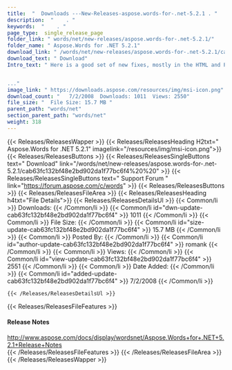 ```yaml
---
title:  "  Downloads ---New-Releases-aspose.words-for-.net-5.2.1 . " 
description:  "    . " 
keywords:  "    . " 
page_type:  single_release_page
folder_link: " words/net/new-releases/aspose.words-for-.net-5.2.1/"
folder_name: " Aspose.Words for .NET 5.2.1"
download_link: " /words/net/new-releases/aspose.words-for-.net-5.2.1/cab63fc132bf48e2bd902da1f77bc6f4"
download_text: " Download"
Intro_text: " Here is a good set of new fixes, mostly in the HTML and PDF export modules.

..."
image_link: " https://downloads.aspose.com/resources/img/msi-icon.png"
download_count: "   7/2/2008  Downloads: 1011  Views: 2550"
file_size: "  File Size: 15.7 MB "
parent_path: "words/net"
section_parent_path: "words/net"
weight: 318 
---
```


{{< Releases/ReleasesWapper >}}
  {{< Releases/ReleasesHeading H2txt=" Aspose.Words for .NET 5.2.1" imagelink="/resources/img/msi-icon.png">}}
  {{< Releases/ReleasesButtons >}}
    {{< Releases/ReleasesSingleButtons text=" Download" link="/words/net/new-releases/aspose.words-for-.net-5.2.1/cab63fc132bf48e2bd902da1f77bc6f4%20%20" >}}
    {{< Releases/ReleasesSingleButtons text=" Support Forum " link="https://forum.aspose.com/c/words" >}}
  {{< Releases/ReleasesButtons >}}
  {{< Releases/ReleasesFileArea >}}
    {{< Releases/ReleasesHeading h4txt="File Details">}}
    {{< Releases/ReleasesDetailsUl >}}
            {{< Common/li  >}} Downloads: {{< /Common/li >}} 
      {{< Common/li id="dwn-update-cab63fc132bf48e2bd902da1f77bc6f4" >}} 1011 {{< /Common/li >}} 
      {{< Common/li  >}} File Size: {{< /Common/li >}} 
      {{< Common/li id="size-update-cab63fc132bf48e2bd902da1f77bc6f4" >}} 15.7 MB {{< /Common/li >}} 
      {{< Common/li  >}} Posted By: {{< /Common/li >}} 
      {{< Common/li id="author-update-cab63fc132bf48e2bd902da1f77bc6f4" >}} romank {{< /Common/li >}} 
      {{< Common/li  >}} Views: {{< /Common/li >}} 
      {{< Common/li id="view-update-cab63fc132bf48e2bd902da1f77bc6f4" >}} 2551 {{< /Common/li >}} 
      {{< Common/li  >}} Date Added: {{< /Common/li >}} 
      {{< Common/li id="added-update-cab63fc132bf48e2bd902da1f77bc6f4" >}} 7/2/2008 {{< /Common/li >}} 

    {{< /Releases/ReleasesDetailsUl >}}

  {{< Releases/ReleasesFileFeatures >}}
      <h4>Release Notes</h4><div><a href="http://www.aspose.com/docs/display/wordsnet/Aspose.Words+for+.NET+5.2.1+Release+Notes">http://www.aspose.com/docs/display/wordsnet/Aspose.Words+for+.NET+5.2.1+Release+Notes</a></div>
  {{< /Releases/ReleasesFileFeatures >}}
 {{< /Releases/ReleasesFileArea >}}
{{< /Releases/ReleasesWapper >}}


